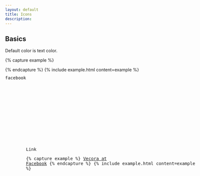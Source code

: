 ```yaml
---
layout: default
title: Icons
description:
---
```



## Basics

Default color is text color.

{% capture example %}
<div class="icon facebook"></div>
{% endcapture %}
{% include example.html content=example %}

<div style="display: flex;">
  <div class="text-center">
    <div class="icon facebook" style="margin: 0 auto;"></div>
    <pre class="small" style="margin-top: 10px;">facebook</pre>
  </div>
  <div class="text-center">
    <div class="icon instagram" style="margin: 0 auto;"></div>
    <pre class="small" style="margin-top: 10px;>instagram</pre>
  </div>
  <div class="text-center">
    <div class="icon linkedin" style="margin: 0 auto;"></div>
    <pre class="small" style="margin-top: 10px;>linkedin</pre>
  </div>
  <div class="text-center">
    <div class="icon github" style="margin: 0 auto;"></div>
    <pre class="small" style="margin-top: 10px;>github</pre>
  </div>
  <div class="text-center">
    <div class="icon youtube" style="margin: 0 auto;"></div>
    <pre class="small" style="margin-top: 10px;>youtube</pre>
  </div>
  <div class="text-center">
    <div class="icon slack" style="margin: 0 auto;"></div>
    <pre class="small" style="margin-top: 10px;>slack</pre>
  </div>
</div>



## Link

{% capture example %}
<a href="#" class="icon facebook">Vecora at Facebook</a>
{% endcapture %}
{% include example.html content=example %}
